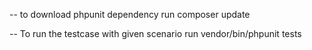 
--  to download phpunit dependency
        run composer update 

--  To run the testcase with given scenario 
        run vendor/bin/phpunit tests